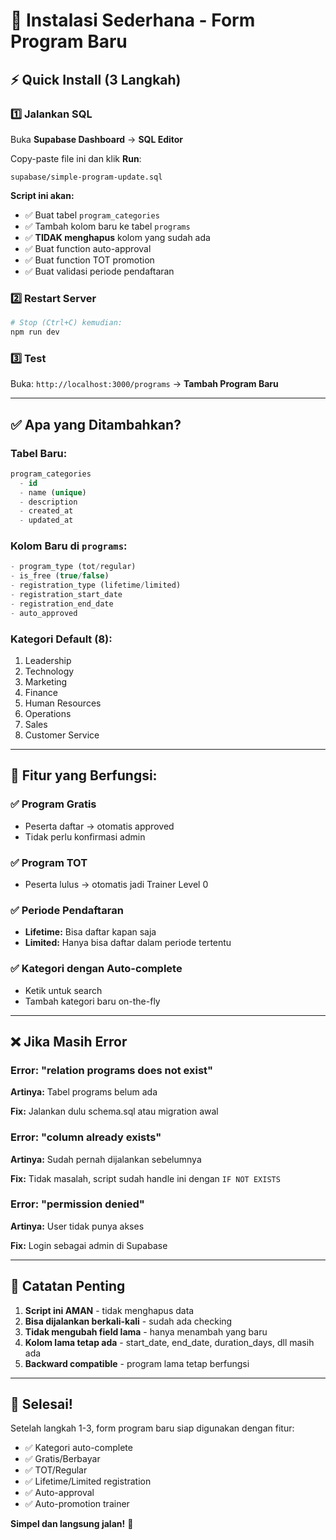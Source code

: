 # 🚀 Instalasi Sederhana - Form Program Baru

## ⚡ Quick Install (3 Langkah)

### 1️⃣ Jalankan SQL

Buka **Supabase Dashboard** → **SQL Editor**

Copy-paste file ini dan klik **Run**:
```
supabase/simple-program-update.sql
```

**Script ini akan:**
- ✅ Buat tabel `program_categories`
- ✅ Tambah kolom baru ke tabel `programs`
- ✅ **TIDAK menghapus** kolom yang sudah ada
- ✅ Buat function auto-approval
- ✅ Buat function TOT promotion
- ✅ Buat validasi periode pendaftaran

### 2️⃣ Restart Server

```bash
# Stop (Ctrl+C) kemudian:
npm run dev
```

### 3️⃣ Test

Buka: `http://localhost:3000/programs` → **Tambah Program Baru**

---

## ✅ Apa yang Ditambahkan?

### Tabel Baru:
```sql
program_categories
  - id
  - name (unique)
  - description
  - created_at
  - updated_at
```

### Kolom Baru di `programs`:
```sql
- program_type (tot/regular)
- is_free (true/false)
- registration_type (lifetime/limited)
- registration_start_date
- registration_end_date
- auto_approved
```

### Kategori Default (8):
1. Leadership
2. Technology
3. Marketing
4. Finance
5. Human Resources
6. Operations
7. Sales
8. Customer Service

---

## 🎯 Fitur yang Berfungsi:

### ✅ Program Gratis
- Peserta daftar → otomatis approved
- Tidak perlu konfirmasi admin

### ✅ Program TOT
- Peserta lulus → otomatis jadi Trainer Level 0

### ✅ Periode Pendaftaran
- **Lifetime:** Bisa daftar kapan saja
- **Limited:** Hanya bisa daftar dalam periode tertentu

### ✅ Kategori dengan Auto-complete
- Ketik untuk search
- Tambah kategori baru on-the-fly

---

## ❌ Jika Masih Error

### Error: "relation programs does not exist"
**Artinya:** Tabel programs belum ada

**Fix:** Jalankan dulu schema.sql atau migration awal

### Error: "column already exists"
**Artinya:** Sudah pernah dijalankan sebelumnya

**Fix:** Tidak masalah, script sudah handle ini dengan `IF NOT EXISTS`

### Error: "permission denied"
**Artinya:** User tidak punya akses

**Fix:** Login sebagai admin di Supabase

---

## 📝 Catatan Penting

1. **Script ini AMAN** - tidak menghapus data
2. **Bisa dijalankan berkali-kali** - sudah ada checking
3. **Tidak mengubah field lama** - hanya menambah yang baru
4. **Kolom lama tetap ada** - start_date, end_date, duration_days, dll masih ada
5. **Backward compatible** - program lama tetap berfungsi

---

## 🎉 Selesai!

Setelah langkah 1-3, form program baru siap digunakan dengan fitur:
- ✅ Kategori auto-complete
- ✅ Gratis/Berbayar
- ✅ TOT/Regular
- ✅ Lifetime/Limited registration
- ✅ Auto-approval
- ✅ Auto-promotion trainer

**Simpel dan langsung jalan!** 🚀

